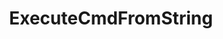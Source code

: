 ---
title: ExecuteCmdFromString
position: 1.2
type: ""
description: Runs an IDC command from a passed string

parameters:
  - name: string cmd
    content: The command to be executed and its arguments

content_markdown: |-
  The string **must** be in the same format as commands entered in the IDC UI while in-game.

left_code_blocks:
  - title: Example
    language: csharp
    code_block: |-
      IDCUtils.IDC.ExecuteCmdFromString("SetCmdColor - red");
---
